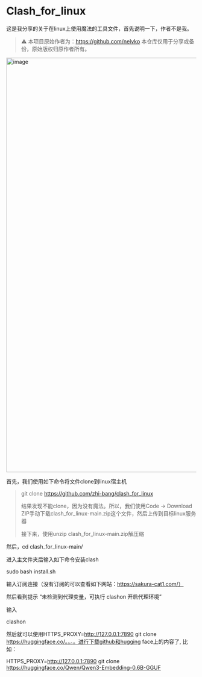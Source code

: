 # Clash_for_linux
这是我分享的关于在linux上使用魔法的工具文件，首先说明一下，作者不是我。
> ⚠️ 本项目原始作者为：https://github.com/nelvko
> 本仓库仅用于分享或备份，原始版权归原作者所有。
<img width="1851" height="1100" alt="image" src="https://github.com/user-attachments/assets/40e1b260-97b4-4d77-82db-56f10129933b" />


首先，我们使用如下命令将文件clone到linux宿主机

> git clone https://github.com/zhi-bang/clash_for_linux
> 
> 结果发现不能clone，因为没有魔法。所以，我们使用Code -> Download ZIP手动下载clash_for_linux-main.zip这个文件，然后上传到目标linux服务器
> 
> 接下来，使用unzip clash_for_linux-main.zip解压缩
> 
然后，cd clash_for_linux-main/ 

进入主文件夹后输入如下命令安装clash

sudo bash install.sh

输入订阅连接（没有订阅的可以查看如下网站：https://sakura-cat1.com/）

然后看到提示 “未检测到代理变量，可执行 clashon 开启代理环境”

输入

clashon 

然后就可以使用HTTPS_PROXY=http://127.0.0.1:7890 git clone https://huggingface.co/。。。。进行下载github和hugging face上的内容了, 比如：

HTTPS_PROXY=http://127.0.0.1:7890 git clone https://huggingface.co/Qwen/Qwen3-Embedding-0.6B-GGUF

